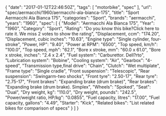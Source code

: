 {
    "date": "2017-01-12T22:46:50Z",
    "tags": [
        "motorbike",
        "spec"
    ],
    "url": "spec\/aermacchi\/1960\/aermacchi-ala-bianca-175",
    "title": "Sport Aermacchi Ala Bianca 175",
    "categories": "Sport",
    "brands": "aermacchi",
    "years": "1960",
    "spec": [
        {
            "Model": "Aermacchi Ala Bianca 175",
            "Year": "1960",
            "Category": "Sport",
            "Rating": "Do you know this bike?Click here to rate it. We miss 2 votes to show the rating",
            "Displacement, ccm": "174.20",
            "Displacement, cubic inches": "10.63",
            "Engine type": "Single cylinder, four-stroke",
            "Power, HP": "9.40",
            "Power at RPM": "6500",
            "Top speed, km\/h": "100.0",
            "Top speed, mph": "62.1",
            "Bore x stroke, mm": "60.0 x 61.0",
            "Bore x stroke, inches": "2.4 x 2.4",
            "Fuel system": "Carburettor. Dell?rto",
            "Lubrication system": "Bobine",
            "Cooling system": "Air",
            "Gearbox": "4-speed",
            "Transmission type,final drive": "Chain",
            "Clutch": "Wet multiplate",
            "Frame type": "Single cradle",
            "Front suspension": "Telescopic",
            "Rear suspension": "Swingarm-two shocks",
            "Front tyre": "2.50-17",
            "Rear tyre": "2.75-17",
            "Front brakes": "Expanding brake (drum brake)",
            "Rear brakes": "Expanding brake (drum brake). Simplex",
            "Wheels": "Spoked",
            "Seat": "Dual",
            "Dry weight, kg": "110.0",
            "Dry weight, pounds": "242.5",
            "Power\/weight ratio, HP\/kg": "0.0855",
            "Fuel capacity, litres": "17.00",
            "Fuel capacity, gallons": "4.49",
            "Starter": "Kick",
            "Related bikes": "List related bikes for comparison of specs"
        }
    ]
}
